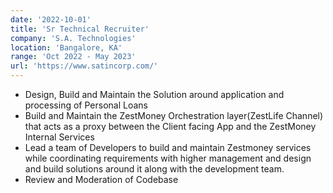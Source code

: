 ```yaml
---
date: '2022-10-01'
title: 'Sr Technical Recruiter'
company: 'S.A. Technologies'
location: 'Bangalore, KA'
range: 'Oct 2022 - May 2023'
url: 'https://www.satincorp.com/'
---
```


- Design, Build and Maintain the Solution around application and processing of Personal Loans
- Build and Maintain the ZestMoney Orchestration layer(ZestLife Channel) that acts as a proxy between the Client facing App and the ZestMoney Internal Services
- Lead a team of Developers to build and maintain Zestmoney services while coordinating requirements with higher management and design and build solutions around it along with the development team.
- Review and Moderation of Codebase
